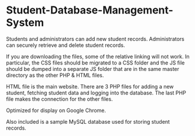 # Student-Database-Management-System
Students and administrators can add new student records. Administrators can securely retrieve and delete student records.

If you are downloading the files, some of the relative linking will not work. 
In particular, the CSS files should be migrated to a CSS folder
and the JS file should be dumped into a separate JS folder 
that are in the same master directory as the other PHP & HTML files. 

HTML file is the main website. 
There are 3 PHP files for adding a new student, fetching student data and logging into the database.
The last PHP file makes the connection for the other files. 

Optimized for display on Google Chrome.

Also included is a sample MySQL database used for storing student records.
